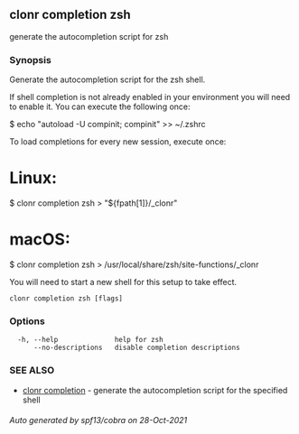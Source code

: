 ## clonr completion zsh

generate the autocompletion script for zsh

### Synopsis


Generate the autocompletion script for the zsh shell.

If shell completion is not already enabled in your environment you will need
to enable it.  You can execute the following once:

$ echo "autoload -U compinit; compinit" >> ~/.zshrc

To load completions for every new session, execute once:
# Linux:
$ clonr completion zsh > "${fpath[1]}/_clonr"
# macOS:
$ clonr completion zsh > /usr/local/share/zsh/site-functions/_clonr

You will need to start a new shell for this setup to take effect.


```
clonr completion zsh [flags]
```

### Options

```
  -h, --help              help for zsh
      --no-descriptions   disable completion descriptions
```

### SEE ALSO

* [clonr completion](clonr_completion.md)	 - generate the autocompletion script for the specified shell

###### Auto generated by spf13/cobra on 28-Oct-2021
